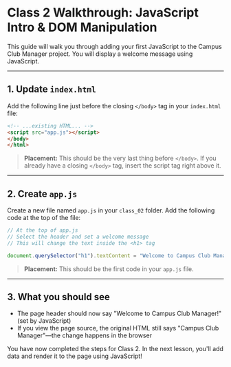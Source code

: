 # Class 2 Walkthrough: JavaScript Intro & DOM Manipulation

This guide will walk you through adding your first JavaScript to the Campus Club Manager project. You will display a welcome message using JavaScript.

---

## 1. Update `index.html`

Add the following line just before the closing `</body>` tag in your `index.html` file:

```html
<!-- ...existing HTML... -->
<script src="app.js"></script>
</body>
</html>
```

> **Placement:** This should be the very last thing before `</body>`. If you already have a closing `</body>` tag, insert the script tag right above it.

---

## 2. Create `app.js`

Create a new file named `app.js` in your `class_02` folder. Add the following code at the top of the file:

```js
// At the top of app.js
// Select the header and set a welcome message
// This will change the text inside the <h1> tag

document.querySelector("h1").textContent = "Welcome to Campus Club Manager!";
```

> **Placement:** This should be the first code in your `app.js` file.

---

## 3. What you should see

- The page header should now say "Welcome to Campus Club Manager!" (set by JavaScript)
- If you view the page source, the original HTML still says "Campus Club Manager"—the change happens in the browser

You have now completed the steps for Class 2. In the next lesson, you'll add data and render it to the page using JavaScript!
